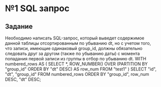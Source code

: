 <h1>№1 SQL запрос</h1>
<h2>Задание</h2>
<body>Необходимо написать SQL-запрос, который выведет содержимое данной таблицы отсортированным по убыванию dt, но с учетом того, что записи, имеющие одинаковый group_id, должны обязательно следовать друг за другом (также по убыванию даты) с момента попадания первой записи из группы в отбор по убыванию dt.</body>
 WITH numbered_rows AS ( SELECT *, ROW_NUMBER() OVER (PARTITION BY "group_id" ORDER BY "dt" DESC) AS row_num FROM "test1" ) SELECT "id", "dt", "group_id" FROM numbered_rows ORDER BY "group_id", row_num DESC, "dt" DESC;
